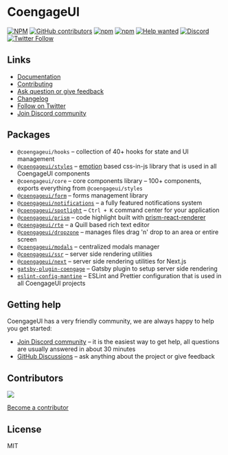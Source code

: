 # CoengageUI

[![NPM](https://img.shields.io/npm/l/@coengageui/core)](https://github.com/coengagedev/coengage/blob/master/LICENSE)
[![GitHub contributors](https://img.shields.io/github/contributors/coengagedev/coengage)](https://github.com/coengagedev/coengage/graphs/contributors)
[![npm](https://img.shields.io/npm/v/@coengageui/core)](https://www.npmjs.com/package/@coengageui/core)
[![npm](https://img.shields.io/npm/dm/@coengageui/hooks)](https://www.npmjs.com/package/@coengageui/hooks)
[![Help wanted](https://img.shields.io/github/labels/coengagedev/coengage/help%20wanted?label=Contribute)](https://github.com/coengagedev/coengage/labels/help%20wanted)
[![Discord](https://img.shields.io/badge/Chat%20on-Discord-%235865f2)](https://discord.gg/eUZpPbpxb4)
[![Twitter Follow](https://img.shields.io/twitter/follow/coengagedev?style=social)](https://twitter.com/coengagedev)

## Links

- [Documentation](https://coengage.dev/)
- [Contributing](https://coengage.dev/pages/contributing/)
- [Ask question or give feedback](https://github.com/coengagedev/coengage/discussions)
- [Changelog](https://coengage.dev/pages/changelog/)
- [Follow on Twitter](https://twitter.com/coengagedev)
- [Join Discord community](https://discord.gg/eUZpPbpxb4)

## Packages

- `@coengageui/hooks` – collection of 40+ hooks for state and UI management
- [`@coengageui/styles`](https://coengage.dev/theming/create-styles/) – [emotion](https://emotion.sh/) based css-in-js library that is used in all CoengageUI components
- `@coengageui/core` – core components library – 100+ components, exports everything from `@coengageui/styles`
- [`@coengageui/form`](https://coengage.dev/form/use-form/) – forms management library
- [`@coengageui/notifications`](https://coengage.dev/others/notifications/) – a fully featured notifications system
- [`@coengageui/spotlight`](https://coengage.dev/others/spotlight/) – `Ctrl + K` command center for your application
- [`@coengageui/prism`](https://coengage.dev/others/prism/) – code highlight built with [prism-react-renderer](https://github.com/FormidableLabs/prism-react-renderer)
- [`@coengageui/rte`](https://coengage.dev/others/rte/) – a Quill based rich text editor
- [`@coengageui/dropzone`](https://coengage.dev/others/dropzone/) – manages files drag 'n' drop to an area or entire screen
- [`@coengageui/modals`](https://coengage.dev/others/modals/) – centralized modals manager
- [`@coengageui/ssr`](https://coengage.dev/theming/ssr/) – server side rendering utilities
- [`@coengageui/next`](https://coengage.dev/theming/next/) – server side rendering utilities for Next.js
- [`gatsby-plugin-coengage`](https://coengage.dev/theming/gatsby/) – Gatsby plugin to setup server side rendering
- [`eslint-config-mantine`](https://www.npmjs.com/package/eslint-config-mantine) – ESLint and Prettier configuration that is used in all CoengageUI projects

## Getting help

CoengageUI has a very friendly community, we are always happy to help you get started:

- [Join Discord community](https://discord.gg/eUZpPbpxb4) – it is the easiest way to get help, all questions are usually answered in about 30 minutes
- [GitHub Discussions](https://github.com/coengagedev/coengage/discussions) – ask anything about the project or give feedback

## Contributors

<a href="https://github.com/coengagedev/coengage/graphs/contributors">
  <img src="https://contrib.rocks/image?repo=coengagedev/coengage" />
</a>

[Become a contributor](https://coengage.dev/pages/contributing/)

## License

MIT
